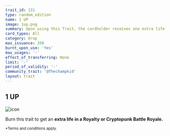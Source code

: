 ```yaml
---
trait_id: 131
type: random_edition
name: 1 UP
image: 1up.png
summary: Upon using this Trait, the cardholder receives one extra life to use in the Royale Battle OR the Punk Battle.
card_types: All
category: Drop
max_issuance: 350
burnt_upon_use: 'Yes'
max_usages: '-'
effect_of_transferring: None
limit: '-'
period_of_validity: '-'
community_trait: '@Thechampkid'
layout: trait
---
```


## 1 UP

![icon](/assets/images/trait-icons/{{page.image}})

Burn this trait to get an **extra life in a Royalty or Cryptopunk Battle Royale.**

<small>*Terms and conditions apply.</small>
